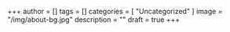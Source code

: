 +++
author = [] 
tags = [] 
categories = [
	"Uncategorized"
]
image = "/img/about-bg.jpg" 
description = ""
draft = true 
+++

